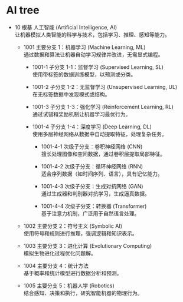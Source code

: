 # AI tree

- 10 根基 人工智能 (Artificial Intelligence, AI)  
  让机器模拟人类智能的科学与技术，包括学习、推理、感知等能力。

    - 1001 主要分支 1：机器学习 (Machine Learning, ML)  
      通过数据和算法让机器自动学习规律并改进，无需显式编程。

        - 1001-1 子分支 1-1：监督学习 (Supervised Learning, SL)  
          使用带标签的数据训练模型，以预测或分类。

        - 1001-2 子分支 1-2：无监督学习 (Unsupervised Learning, UL)  
          在无标签数据中发现模式或结构。

        - 1001-3 子分支 1-3：强化学习 (Reinforcement Learning, RL)  
          通过试错和奖励机制让机器学习最优行为。

        - 1001-4 子分支 1-4：深度学习 (Deep Learning, DL)  
          使用多层神经网络从数据中自动提取特征，处理复杂任务。

            - 1001-4-1 次级子分支：卷积神经网络 (CNN)  
              擅长处理图像和空间数据，通过卷积层提取局部特征。

            - 1001-4-2 次级子分支：循环神经网络 (RNN)  
              适合序列数据（如时间序列、语言），具有记忆能力。

            - 1001-4-3 次级子分支：生成对抗网络 (GAN)  
              通过生成器和判别器对抗学习，生成逼真数据。

            - 1001-4-4 次级子分支：转换器 (Transformer)  
              基于注意力机制，广泛用于自然语言处理。

    - 1002 主要分支 2：符号主义 (Symbolic AI)  
      使用符号和规则进行推理，强调逻辑和知识表示。

    - 1003 主要分支 3：进化计算 (Evolutionary Computing)  
      模拟生物进化过程优化问题解。

    - 1004 主要分支 4：统计方法  
      基于概率和统计模型进行数据分析和预测。

    - 1005 主要分支 5：机器人学 (Robotics)  
      结合感知、决策和执行，研究智能机器的物理行为。

